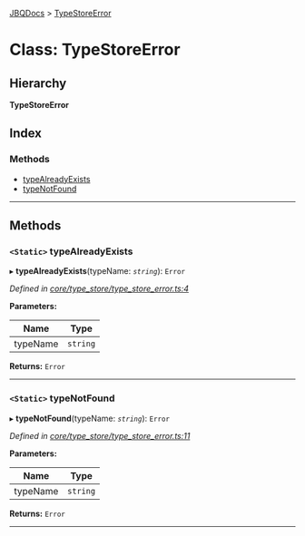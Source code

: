 [JBQDocs](../README.md) > [TypeStoreError](../classes/typestoreerror.md)

# Class: TypeStoreError

## Hierarchy

**TypeStoreError**

## Index

### Methods

* [typeAlreadyExists](typestoreerror.md#typealreadyexists)
* [typeNotFound](typestoreerror.md#typenotfound)

---

## Methods

<a id="typealreadyexists"></a>

### `<Static>` typeAlreadyExists

▸ **typeAlreadyExists**(typeName: *`string`*): `Error`

*Defined in [core/type_store/type_store_error.ts:4](https://github.com/krnik/vjs-validator/blob/4b489fe/src/core/type_store/type_store_error.ts#L4)*

**Parameters:**

| Name | Type |
| ------ | ------ |
| typeName | `string` |

**Returns:** `Error`

___
<a id="typenotfound"></a>

### `<Static>` typeNotFound

▸ **typeNotFound**(typeName: *`string`*): `Error`

*Defined in [core/type_store/type_store_error.ts:11](https://github.com/krnik/vjs-validator/blob/4b489fe/src/core/type_store/type_store_error.ts#L11)*

**Parameters:**

| Name | Type |
| ------ | ------ |
| typeName | `string` |

**Returns:** `Error`

___

